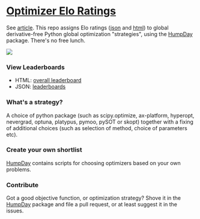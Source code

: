 # [Optimizer Elo Ratings](https://microprediction.github.io/optimizer-elo-ratings/html_leaderboards/overall.html)
See [article](https://www.microprediction.com/blog/humpday). This repo assigns Elo ratings ([json](https://github.com/microprediction/optimizer-elo-ratings/tree/main/results/leaderboards/overall) and [html](https://microprediction.github.io/optimizer-elo-ratings/html_leaderboards/overall.html)) to global derivative-free Python global optimization "strategies", using the [HumpDay](https://github.com/microprediction/humpday) package. There's no free lunch. 



![](https://i.imgur.com/WgL7NCC.png)

### View Leaderboards

- HTML: [overall leaderboard](https://microprediction.github.io/optimizer-elo-ratings/html_leaderboards/overall.html) 
- JSON: [leaderboards](https://github.com/microprediction/optimizer-elo-ratings/tree/main/results/leaderboards) 

### What's a strategy?

A choice of python package (such as scipy.optimize, ax-platform, hyperopt, nevergrad, optuna, platypus, pymoo, pySOT or skopt) together with a fixing of additional choices (such as selection of method, choice of parameters etc). 

### Create your own shortlist

[HumpDay](https://github.com/microprediction/humpday) contains scripts for choosing optimizers based on your own problems.   


### Contribute

Got a good objective function, or optimization strategy? Shove it in the [HumpDay](https://github.com/microprediction/humpday) package and file a pull request, or at least suggest it in the issues. 
